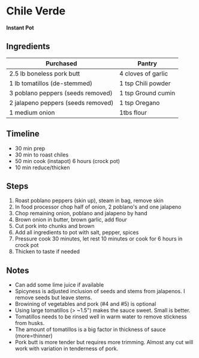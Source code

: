 # Chile Verde
**Instant Pot**


## Ingredients

| Purchased                                       | Pantry             |
| ----------------------------------------------- | ------------------ |
| 2.5 lb boneless pork butt                       | 4 cloves of garlic |
| 1 lb tomatillos (de-stemmed)                    | 1 tsp Chili powder   |
| 3 poblano peppers (seeds removed)               | 1 tsp Ground cumin |
| 2 jalapeno peppers (seeds removed) | 1 tsp Oregano   | 
| 1 medium onion                                  | 1tbs flour     |

## Timeline

- 30 min prep
- 30 min to roast chiles
- 50 min cook (instapot) 6 hours (crock pot)
- 10 min reduce/thicken


## Steps

1. Roast poblano peppers (skin up), steam in bag, remove skin
2. In food processor chop half of onion, 2 poblano's and one jalapeno
3. Chop remaining onion, poblano and jalapeno by hand
4. Brown onion in butter, brown garlic, add flour
5. Cut pork into chunks and brown
6. Add all ingredients to pot with salt, pepper, spices
7. Pressure cook 30 minutes, let rest 10 minutes or cook for 6 hours in crock pot
8. Thicken to taste if needed


## Notes

- Can add some lime juice if available
- Spicyness is adjusted inclusion of seeds and stems from jalapenos. I remove seeds but leave stems.
- Browining of vegetables and pork (#4 and #5) is optional
- Using large tomatillos (> ~1.5") makes the sauce sweet.  Small is better.
- Tomatillos needs to be rinsed well in warm water to remove stickness from husks.
- The amount of tomatillos is a big factor in thickness of sauce (more=thinner)
- Pork butt is more tender but requires more trimming. Almost any cut will work with variation in tenderness of pork.